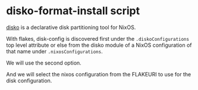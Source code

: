 # disko-format-install script

[disko](https://github.com/nix-community/disko) is a declarative disk partitioning tool for NixOS.

With flakes, disk-config is discovered first under the `.diskoConfigurations` top level attribute
or else from the disko module of a NixOS configuration of that name under `.nixosConfigurations`.

We will use the second option.

And we will select the nixos configuration from the FLAKEURI to use for the disk configuration.

